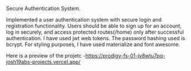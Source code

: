 Secure Authentication System.

Implemented a user authentication system with secure login and registration functionality. Users should be able to sign up for an account, log in securely, and access protected routes(/home) only after successful authentication. I have used jwt web tokens. The password hashing used is bcrypt. For styling purposes, I have used materialize and font awesome.

Here is a preview of the projetc -https://prodigy-fs-01-jv8wtu7pq-josh19abs-projects.vercel.app/

